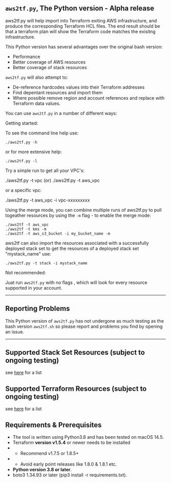 ## `aws2tf.py`, The Python version - Alpha release

aws2tf.py will help import into Terraform exiting AWS infrastructure, and produce the corresponding Terraform HCL files. The end result should be that a terraform plan will show the Terraform code matches the exisitng infrastructure.

This Python version has several advantages over the original bash version:

* Performance
* Better coverage of AWS resources
* Better coverage of stack resources


`aws2tf.py` will also attempt to:

* De-reference hardcodes values into their Terraform addresses
* Find depentant resources and import them
* Where possible remove region and account references and replace with Terraform data values.

You can use `aws2tf.py` in a number of different ways:


Getting started:

To see the command line help use:

```
./aws2tf.py -h
```

or for more extensive help:

```
./aws2tf.py -l
```

Try a simple run to get all your VPC's:

./aws2tf.py -t vpc   (or)  ./aws2tf.py -t aws_vpc

or a specific vpc:

./aws2tf.py -t aws_vpc -i vpc-xxxxxxxxx


Using the merge mode, you can combine multiple runs of aws2tf.py to pull togeather resources by using the `-m` flag - to enable the merge mode:

```
./aws2tf -t aws_vpc
./aws2tf -t kms -m
./aws2tf -t aws_s3_bucket -i my_bucket_name -m
```

aws2tf can also import the resources associated with a successfully deployed stack set to get the resources of a deployed stack set "mystack_name" use:

```
./aws2tf.py -t stack -i mystack_name
```


Not recommended:

Juat run `aws2tf.py` with no flags , which will look for every resource supported in your account.

-----

## Reporting Problems

This Python version of `aws2tf.py` has not undergone as much testing as the bash version `aws2tf.sh` so please report and problems you find by opening an issue.

-----


## Supported Stack Set Resources (subject to ongoing testing)

see [here](https://github.com/aws-samples/aws2tf/blob/master/StackSet-Resources.md) for a list

## Supported Terraform Resources (subject to ongoing testing)

see [here](https://github.com/aws-samples/aws2tf/blob/master/Terraform-Resources.md) for a list


## Requirements & Prerequisites
+ The tool is written using Python3.8 and has been tested on macOS 14.5.
+ Terraform **version v1.5.4** or newer needs to be installed 
+ + Recommend v1.7.5 or 1.8.5+
+ + Avoid early point releases like 1.8.0 & 1.8.1 etc.
+ **Python version 3.8 or later**.
+ boto3 1.34.93 or later (pip3 install -r requirements.txt).

